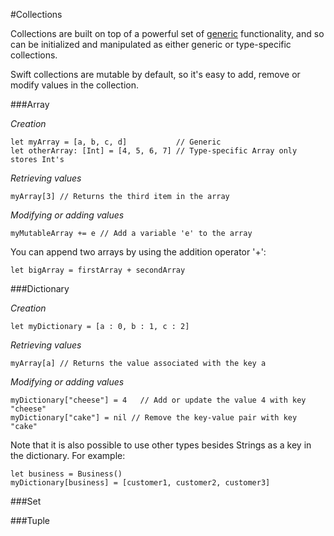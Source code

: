 #Collections  

Collections are built on top of a powerful set of [generic](https://developer.apple.com/library/ios/documentation/Swift/Conceptual/Swift_Programming_Language/Generics.html#//apple_ref/doc/uid/TP40014097-CH26-ID179) functionality, and so can be initialized and manipulated as either generic or type-specific collections.  

Swift collections are mutable by default, so it's easy to add, remove or modify values in the collection.  

###Array  

*Creation*  
```
let myArray = [a, b, c, d]           // Generic
let otherArray: [Int] = [4, 5, 6, 7] // Type-specific Array only stores Int's
```

*Retrieving values*  
```
myArray[3] // Returns the third item in the array
```

*Modifying or adding values*  
```
myMutableArray += e // Add a variable 'e' to the array
```

You can append two arrays by using the addition operator '+':  
```
let bigArray = firstArray + secondArray
```

###Dictionary  

*Creation*  
```
let myDictionary = [a : 0, b : 1, c : 2]  
```

*Retrieving values*  
```
myArray[a] // Returns the value associated with the key a
```

*Modifying or adding values*  
```
myDictionary["cheese"] = 4   // Add or update the value 4 with key "cheese"
myDictionary["cake"] = nil // Remove the key-value pair with key "cake"
```

Note that it is also possible to use other types besides Strings as a key in the dictionary. For example:  
```
let business = Business()
myDictionary[business] = [customer1, customer2, customer3]
```

###Set  

###Tuple  
